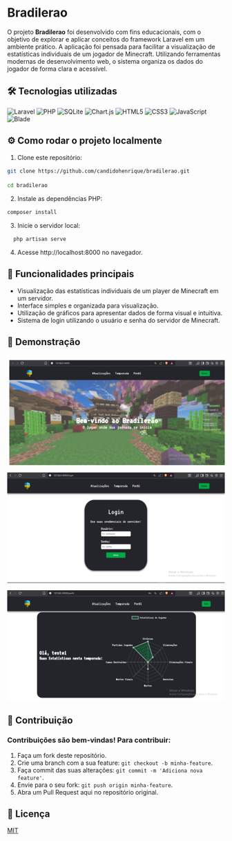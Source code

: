 # Bradilerao

O projeto **Bradilerao** foi desenvolvido com fins educacionais, com o objetivo de explorar e aplicar conceitos do framework Laravel em um ambiente prático. A aplicação foi pensada para facilitar a visualização de estatísticas individuais de um jogador de Minecraft. Utilizando ferramentas modernas de desenvolvimento web, o sistema organiza os dados do jogador de forma clara e acessível.

## 🛠 Tecnologias utilizadas

![Laravel](https://img.shields.io/badge/Laravel-F55247.svg?style=for-the-badge&logo=laravel&logoColor=white) 
![PHP](https://img.shields.io/badge/PHP-777BB4.svg?style=for-the-badge&logo=php&logoColor=white) 
![SQLite](https://img.shields.io/badge/SQLite-003B57.svg?style=for-the-badge&logo=sqlite&logoColor=white) 
![Chart.js](https://img.shields.io/badge/Chart.js-F5788D.svg?style=for-the-badge&logo=chart.js&logoColor=white) 
![HTML5](https://img.shields.io/badge/HTML5-E34F26.svg?style=for-the-badge&logo=html5&logoColor=white) 
![CSS3](https://img.shields.io/badge/CSS3-1572B6.svg?style=for-the-badge&logo=css3&logoColor=white) 
![JavaScript](https://img.shields.io/badge/JavaScript-F7DF1E.svg?style=for-the-badge&logo=javascript&logoColor=black) 
![Blade](https://img.shields.io/badge/Blade-E34F26.svg?style=for-the-badge&logo=laravel&logoColor=white)

## ⚙️ Como rodar o projeto localmente

1. Clone este repositório:
```bash
git clone https://github.com/candidohenrique/bradilerao.git  

cd bradilerao
```

2. Instale as dependências PHP:
```bash
composer install
```

3. Inicie o servidor local:
```bash
  php artisan serve
```

4. Acesse http://localhost:8000 no navegador.

## 🎯 Funcionalidades principais

- Visualização das estatísticas individuais de um player de Minecraft em um servidor.
- Interface simples e organizada para visualização.
- Utilização de gráficos para apresentar dados de forma visual e intuitiva.
- Sistema de login utilizando o usuário e senha do servidor de Minecraft.

## 📸 Demonstração

![Home da aplicação](assets/img/home.png)

![Home da aplicação](assets/img/login.png)

![Home da aplicação](assets/img/perfil.png)

## 🤝 Contribuição

### Contribuições são bem-vindas! Para contribuir:

1. Faça um fork deste repositório.
2. Crie uma branch com a sua feature: `git checkout -b minha-feature`.
3. Faça commit das suas alterações: `git commit -m 'Adiciona nova feature'`.
4. Envie para o seu fork: `git push origin minha-feature`.
5. Abra um Pull Request aqui no repositório original.

## 📄 Licença

[MIT](https://choosealicense.com/licenses/mit/)